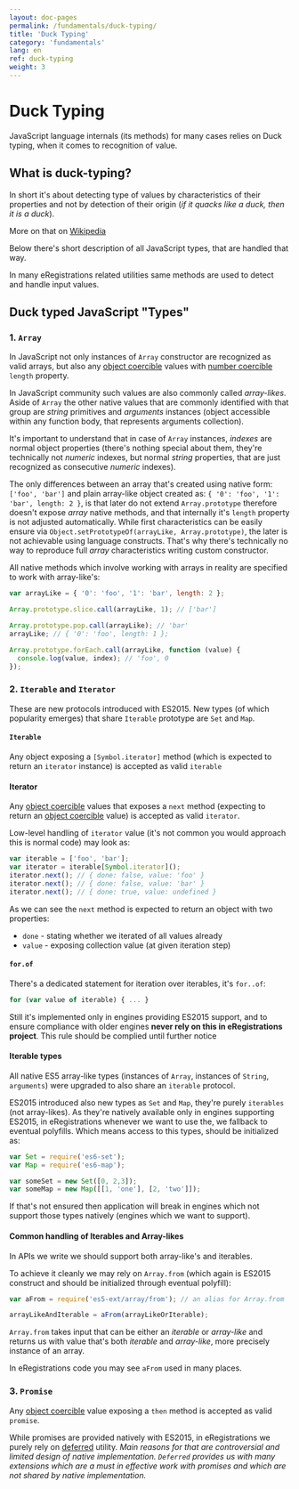 ```yaml
---
layout: doc-pages
permalink: /fundamentals/duck-typing/
title: 'Duck Typing'
category: 'fundamentals'
lang: en
ref: duck-typing
weight: 3
---
```


# Duck Typing

JavaScript language internals (its methods) for many cases relies on Duck typing, when it comes to recognition of value.

## What is duck-typing?

In short it's about detecting type of values by characteristics of their properties and not by detection of their origin (_if it quacks like a duck, then it is a duck_).

More on that on [Wikipedia](https://en.wikipedia.org/wiki/Duck_typing)

Below there's short description of all JavaScript types, that are handled that way.

In many eRegistrations related utilities same methods are used to detect and handle input values.

## Duck typed JavaScript "Types"

### 1. `Array`

In JavaScript not only instances of `Array` constructor are recognized as valid arrays, but also any [object coercible](/fundamentals/coercion/#object-coercion) values with [number coercible](http://localhost:4001/fundamentals/coercion/#number-coercion) `length` property.

In JavaScript community such values are also commonly called _array-likes_. Aside of `Array` the other native values that are commonly identified with that group are _string_ primitives and _arguments_ instances (object accessible within any function body, that represents arguments collection).

It's important to understand that in case of `Array` instances, _indexes_ are normal object properties (there's nothing special about them, they're technically not _numeric_ indexes, but normal _string_ properties, that are just recognized as consecutive _numeric_ indexes).

The only differences between an array that's created using native form: `['foo', 'bar']` and plain array-like object created as: `{ '0': 'foo', '1': 'bar', length: 2 }`, is that later do not extend `Array.prototype` therefore doesn't expose _array_ native methods, and that internally it's `length` property is not adjusted automatically. While first characteristics can be easily ensure via `Object.setPrototypeOf(arrayLike, Array.prototype)`, the later is not achievable using language constructs. That's why there's technically no way to reproduce full _array_ characteristics writing custom constructor.

All native methods which involve working with arrays in reality are specified to work with array-like's:

```javascript
var arrayLike = { '0': 'foo', '1': 'bar', length: 2 };

Array.prototype.slice.call(arrayLike, 1); // ['bar']

Array.prototype.pop.call(arrayLike); // 'bar'
arrayLike; // { '0': 'foo', length: 1 };

Array.prototype.forEach.call(arrayLike, function (value) {
  console.log(value, index); // 'foo', 0
});
```

### 2. `Iterable` and `Iterator`

These are new protocols introduced with ES2015. New types (of which popularity emerges) that share `Iterable` prototype are `Set` and `Map`.


#### `Iterable`

Any object exposing a `[Symbol.iterator]` method (which is expected to return an `iterator` instance) is accepted as valid `iterable`

#### Iterator

Any [object coercible](/fundamentals/coercion/#object-coercion) values that exposes a `next` method (expecting to return an [object coercible]((/fundamentals/coercion/#object-coercion)) value) is accepted as valid `iterator`.

Low-level handling of `iterator` value (it's not common you would approach this is normal code) may look as:

```javascript
var iterable = ['foo', 'bar'];
var iterator = iterable[Symbol.iterator]();
iterator.next(); // { done: false, value: 'foo' }
iterator.next(); // { done: false, value: 'bar' }
iterator.next(); // { done: true, value: undefined }
```
As we can see the `next` method is expected to return an object with two properties:
- `done` - stating whether we iterated of all values already
- `value` - exposing collection value (at given iteration step)

#### `for.of`

There's a dedicated statement for iteration over iterables, it's `for..of`:

```javascript
for (var value of iterable) { ... }
```

Still it's implemented only in engines providing ES2015 support, and to ensure compliance with older engines __never rely on this in eRegistrations project__. This rule should be complied until further notice

#### Iterable types

All native ES5 array-like types (instances of `Array`, instances of `String`, `arguments`) were upgraded to also share an `iterable` protocol.

ES2015 introduced also new types as `Set` and `Map`, they're purely `iterables` (not array-likes).
As they're natively available only in engines supporting ES2015, in eRegistrations whenever we want to use the, we fallback to eventual polyfills.
Which means access to this types, should be initialized as:

```javascript
var Set = require('es6-set');
var Map = require('es6-map');

var someSet = new Set([0, 2,3]);
var someMap = new Map([[1, 'one'], [2, 'two']]);
```

If that's not ensured then application will break in engines which not support those types natively (engines which we want to support).

#### Common handling of Iterables and Array-likes

In APIs we write we should support both array-like's and iterables.

To achieve it cleanly we may rely on `Array.from` (which again is ES2015 construct and should be initialized through eventual polyfill):

```javascript
var aFrom = require('es5-ext/array/from'); // an alias for Array.from

arrayLikeAndIterable = aFrom(arrayLikeOrIterable);
```

`Array.from` takes input that can be either an _iterable_ or _array-like_ and returns us with value that's both _iterable_ and _array-like_, more precisely instance of an array.

In eRegistrations code you may see `aFrom` used in many places.

### 3. `Promise`

Any [object coercible](/fundamentals/coercion/#object-coercion) value exposing a `then` method is accepted as valid `promise`.

While promises are provided natively with ES2015, in eRegistrations we purely rely on [deferred](https://github.com/medikoo/deferred#deferred) utility. _Main reasons for that are controversial and limited design of native implementation. `Deferred` provides us with many extensions which are a must in effective work with promises and which are not shared by native implementation._

